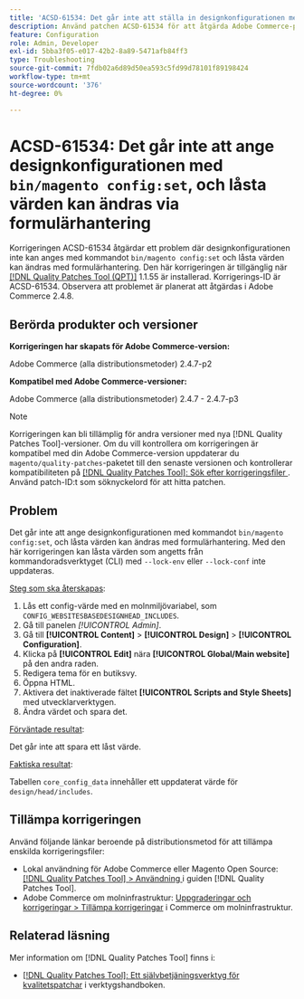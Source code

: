 ```yaml
---
title: 'ACSD-61534: Det går inte att ställa in designkonfigurationen med bin/magento config:set, och låsta värden kan ändras med formulärmanipulering'
description: Använd patchen ACSD-61534 för att åtgärda Adobe Commerce-problemet där designkonfigurationen inte kan ställas in med kommandot "bin/magento config:set" och låsta värden kan ändras genom formulärhantering.
feature: Configuration
role: Admin, Developer
exl-id: 5bba3f05-e017-42b2-8a89-5471afb84ff3
type: Troubleshooting
source-git-commit: 7fdb02a6d89d50ea593c5fd99d78101f89198424
workflow-type: tm+mt
source-wordcount: '376'
ht-degree: 0%

---
```


# ACSD-61534: Det går inte att ange designkonfigurationen med `bin/magento config:set`, och låsta värden kan ändras via formulärhantering

Korrigeringen ACSD-61534 åtgärdar ett problem där designkonfigurationen inte kan anges med kommandot `bin/magento config:set` och låsta värden kan ändras med formulärhantering. Den här korrigeringen är tillgänglig när [[!DNL Quality Patches Tool (QPT)]](/help/tools/quality-patches-tool/quality-patches-tool-to-self-serve-quality-patches.md) 1.1.55 är installerad. Korrigerings-ID är ACSD-61534. Observera att problemet är planerat att åtgärdas i Adobe Commerce 2.4.8.

## Berörda produkter och versioner

**Korrigeringen har skapats för Adobe Commerce-version:**

Adobe Commerce (alla distributionsmetoder) 2.4.7-p2

**Kompatibel med Adobe Commerce-versioner:**

Adobe Commerce (alla distributionsmetoder) 2.4.7 - 2.4.7-p3

>[!NOTE]
>
>Korrigeringen kan bli tillämplig för andra versioner med nya [!DNL Quality Patches Tool]-versioner. Om du vill kontrollera om korrigeringen är kompatibel med din Adobe Commerce-version uppdaterar du `magento/quality-patches`-paketet till den senaste versionen och kontrollerar kompatibiliteten på [[!DNL Quality Patches Tool]: Sök efter korrigeringsfiler ](https://experienceleague.adobe.com/tools/commerce-quality-patches/index.html?lang=sv-SE). Använd patch-ID:t som söknyckelord för att hitta patchen.

## Problem

Det går inte att ange designkonfigurationen med kommandot `bin/magento config:set`, och låsta värden kan ändras med formulärhantering. Med den här korrigeringen kan låsta värden som angetts från kommandoradsverktyget (CLI) med `--lock-env` eller `--lock-conf` inte uppdateras.

<u>Steg som ska återskapas</u>:

1. Lås ett config-värde med en molnmiljövariabel, som `CONFIG_WEBSITESBASEDESIGNHEAD_INCLUDES`.
1. Gå till panelen *[!UICONTROL Admin]*.
1. Gå till **[!UICONTROL Content]** > **[!UICONTROL Design]** > **[!UICONTROL Configuration]**.
1. Klicka på **[!UICONTROL Edit]** nära **[!UICONTROL Global/Main website]** på den andra raden.
1. Redigera tema för en butiksvy.
1. Öppna HTML.
1. Aktivera det inaktiverade fältet **[!UICONTROL Scripts and Style Sheets]** med utvecklarverktygen.
1. Ändra värdet och spara det.

<u>Förväntade resultat</u>:

Det går inte att spara ett låst värde.

<u>Faktiska resultat</u>:

Tabellen `core_config_data` innehåller ett uppdaterat värde för `design/head/includes`.

## Tillämpa korrigeringen

Använd följande länkar beroende på distributionsmetod för att tillämpa enskilda korrigeringsfiler:

* Lokal användning för Adobe Commerce eller Magento Open Source: [[!DNL Quality Patches Tool] > Användning ](/help/tools/quality-patches-tool/usage.md) i guiden [!DNL Quality Patches Tool].
* Adobe Commerce om molninfrastruktur: [Uppgraderingar och korrigeringar > Tillämpa korrigeringar](https://experienceleague.adobe.com/docs/commerce-cloud-service/user-guide/develop/upgrade/apply-patches.html?lang=sv-SE) i Commerce om molninfrastruktur.

## Relaterad läsning

Mer information om [!DNL Quality Patches Tool] finns i:

* [[!DNL Quality Patches Tool]: Ett självbetjäningsverktyg för kvalitetspatchar](/help/tools/quality-patches-tool/quality-patches-tool-to-self-serve-quality-patches.md) i verktygshandboken.
